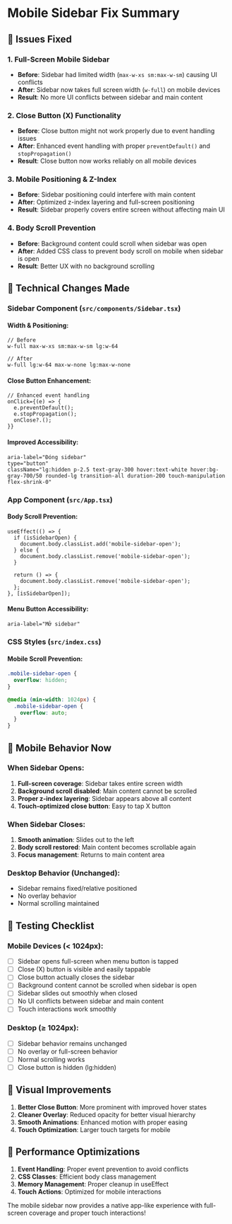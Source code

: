 # Mobile Sidebar Fix Summary

## 🎯 Issues Fixed

### 1. **Full-Screen Mobile Sidebar**
- **Before**: Sidebar had limited width (`max-w-xs sm:max-w-sm`) causing UI conflicts
- **After**: Sidebar now takes full screen width (`w-full`) on mobile devices
- **Result**: No more UI conflicts between sidebar and main content

### 2. **Close Button (X) Functionality**
- **Before**: Close button might not work properly due to event handling issues
- **After**: Enhanced event handling with proper `preventDefault()` and `stopPropagation()`
- **Result**: Close button now works reliably on all mobile devices

### 3. **Mobile Positioning & Z-Index**
- **Before**: Sidebar positioning could interfere with main content
- **After**: Optimized z-index layering and full-screen positioning
- **Result**: Sidebar properly covers entire screen without affecting main UI

### 4. **Body Scroll Prevention**
- **Before**: Background content could scroll when sidebar was open
- **After**: Added CSS class to prevent body scroll on mobile when sidebar is open
- **Result**: Better UX with no background scrolling

## 🔧 Technical Changes Made

### Sidebar Component (`src/components/Sidebar.tsx`)

#### Width & Positioning:
```tsx
// Before
w-full max-w-xs sm:max-w-sm lg:w-64

// After  
w-full lg:w-64 max-w-none lg:max-w-none
```

#### Close Button Enhancement:
```tsx
// Enhanced event handling
onClick={(e) => {
  e.preventDefault();
  e.stopPropagation();
  onClose?.();
}}
```

#### Improved Accessibility:
```tsx
aria-label="Đóng sidebar"
type="button"
className="lg:hidden p-2.5 text-gray-300 hover:text-white hover:bg-gray-700/50 rounded-lg transition-all duration-200 touch-manipulation flex-shrink-0"
```

### App Component (`src/App.tsx`)

#### Body Scroll Prevention:
```tsx
useEffect(() => {
  if (isSidebarOpen) {
    document.body.classList.add('mobile-sidebar-open');
  } else {
    document.body.classList.remove('mobile-sidebar-open');
  }

  return () => {
    document.body.classList.remove('mobile-sidebar-open');
  };
}, [isSidebarOpen]);
```

#### Menu Button Accessibility:
```tsx
aria-label="Mở sidebar"
```

### CSS Styles (`src/index.css`)

#### Mobile Scroll Prevention:
```css
.mobile-sidebar-open {
  overflow: hidden;
}

@media (min-width: 1024px) {
  .mobile-sidebar-open {
    overflow: auto;
  }
}
```

## 📱 Mobile Behavior Now

### When Sidebar Opens:
1. **Full-screen coverage**: Sidebar takes entire screen width
2. **Background scroll disabled**: Main content cannot be scrolled
3. **Proper z-index layering**: Sidebar appears above all content
4. **Touch-optimized close button**: Easy to tap X button

### When Sidebar Closes:
1. **Smooth animation**: Slides out to the left
2. **Body scroll restored**: Main content becomes scrollable again
3. **Focus management**: Returns to main content area

### Desktop Behavior (Unchanged):
- Sidebar remains fixed/relative positioned
- No overlay behavior
- Normal scrolling maintained

## 🧪 Testing Checklist

### Mobile Devices (< 1024px):
- [ ] Sidebar opens full-screen when menu button is tapped
- [ ] Close (X) button is visible and easily tappable
- [ ] Close button actually closes the sidebar
- [ ] Background content cannot be scrolled when sidebar is open
- [ ] Sidebar slides out smoothly when closed
- [ ] No UI conflicts between sidebar and main content
- [ ] Touch interactions work smoothly

### Desktop (≥ 1024px):
- [ ] Sidebar behavior remains unchanged
- [ ] No overlay or full-screen behavior
- [ ] Normal scrolling works
- [ ] Close button is hidden (lg:hidden)

## 🎨 Visual Improvements

1. **Better Close Button**: More prominent with improved hover states
2. **Cleaner Overlay**: Reduced opacity for better visual hierarchy
3. **Smooth Animations**: Enhanced motion with proper easing
4. **Touch Optimization**: Larger touch targets for mobile

## 🚀 Performance Optimizations

1. **Event Handling**: Proper event prevention to avoid conflicts
2. **CSS Classes**: Efficient body class management
3. **Memory Management**: Proper cleanup in useEffect
4. **Touch Actions**: Optimized for mobile interactions

The mobile sidebar now provides a native app-like experience with full-screen coverage and proper touch interactions!
